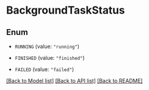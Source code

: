# BackgroundTaskStatus

## Enum


* `RUNNING` (value: `"running"`)

* `FINISHED` (value: `"finished"`)

* `FAILED` (value: `"failed"`)


[[Back to Model list]](../README.md#documentation-for-models) [[Back to API list]](../README.md#documentation-for-api-endpoints) [[Back to README]](../README.md)


